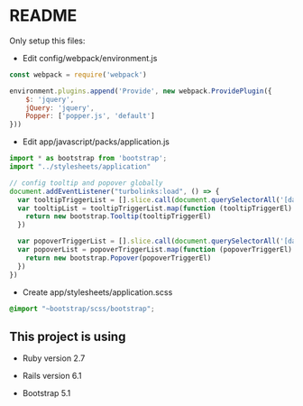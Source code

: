 # README

Only setup this files:

- Edit config/webpack/environment.js

```js
const webpack = require('webpack')

environment.plugins.append('Provide', new webpack.ProvidePlugin({
    $: 'jquery',
    jQuery: 'jquery',
    Popper: ['popper.js', 'default']
}))
```

- Edit app/javascript/packs/application.js

```js
import * as bootstrap from 'bootstrap';
import "../stylesheets/application"

// config tooltip and popover globally
document.addEventListener("turbolinks:load", () => {
  var tooltipTriggerList = [].slice.call(document.querySelectorAll('[data-bs-toggle="tooltip"]'))
  var tooltipList = tooltipTriggerList.map(function (tooltipTriggerEl) {
    return new bootstrap.Tooltip(tooltipTriggerEl)
  })

  var popoverTriggerList = [].slice.call(document.querySelectorAll('[data-bs-toggle="popover"]'))
  var popoverList = popoverTriggerList.map(function (popoverTriggerEl) {
    return new bootstrap.Popover(popoverTriggerEl)
  })
})
```

- Create app/stylesheets/application.scss

```scss
@import "~bootstrap/scss/bootstrap";
```

## This project is using

- Ruby version 2.7

- Rails version 6.1

- Bootstrap 5.1
